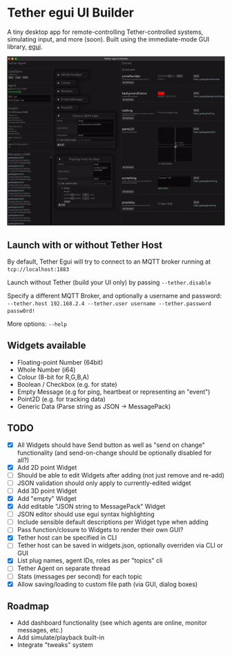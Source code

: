 # Tether egui UI Builder

A tiny desktop app for remote-controlling Tether-controlled systems, simulating input, and more (soon). Built using the immediate-mode GUI library, [egui](https://www.egui.rs/).

![GUI screenshot](tether-egui.gif)

## Launch with or without Tether Host
By default, Tether Egui will try to connect to an MQTT broker running at `tcp://localhost:1883`

Launch without Tether (build your UI only) by passing `--tether.disable`

Specify a different MQTT Broker, and optionally a username and password: `--tether.host 192.168.2.4 --tether.user username --tether.password passw0rd!`

More options: `--help`
## Widgets available
- Floating-point Number (64bit) 
- Whole Number (i64)
- Colour (8-bit for R,G,B,A)
- Boolean / Checkbox (e.g. for state)
- Empty Message (e.g for ping, heartbeat or representing an "event")
- Point2D (e.g. for tracking data)
- Generic Data (Parse string as JSON -> MessagePack)

## TODO
- [x] All Widgets should have Send button as well as "send on change" functionality (and send-on-change should be optionally disabled for all?)
- [x] Add 2D point Widget
- [ ] Should be able to edit Widgets after adding (not just remove and re-add)
- [ ] JSON validation should only apply to currently-edited widget
- [ ] Add 3D point Widget
- [x] Add "empty" Widget
- [x] Add editable "JSON string to MessagePack" Widget
- [ ] JSON editor should use egui syntax highlighting
- [ ] Include sensible default descriptions per Widget type when adding
- [ ] Pass function/closure to Widgets to render their own GUI?
- [x] Tether host can be specified in CLI
- [ ] Tether host can be saved in widgets.json, optionally overriden via CLI or GUI
- [x] List plug names, agent IDs, roles as per "topics" cli
- [ ] Tether Agent on separate thread
- [ ] Stats (messages per second) for each topic
- [x] Allow saving/loading to custom file path (via GUI, dialog boxes) 

## Roadmap
- Add dashboard functionality (see which agents are online, monitor messages, etc.)
- Add simulate/playback built-in
- Integrate "tweaks" system